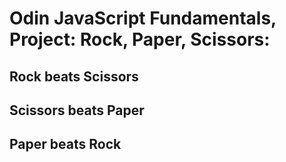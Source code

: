 # Odin JavaScript Fundamentals, Project: Rock, Paper, Scissors:

## Rock beats Scissors

## Scissors beats Paper

## Paper beats Rock
